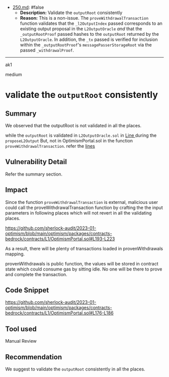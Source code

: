 
- [250.md](0-system-findings/1-processed/0-false/250.md): #false
  - **Description:** Validate the `outputRoot` consistently
  - **Reason:** This is a non-issue. The `proveWithdrawalTransaction` function validates that the `_l2OutputIndex` passed corresponds to an existing output proposal in the `L2OutputOracle` *and* that the `_outputRootProof` passed hashes to the `outputRoot` returned by the `L2OutputOracle`. In addition, the `_tx` passed is verified for inclusion within the `_outputRootProof`'s `messagePasserStorageRoot` via the passed `_withdrawalProof`.

---

ak1

medium

# validate the `outputRoot` consistently

## Summary
We observed that the outputRoot is not validated in all the places.

while the `outputRoot`  is validated in `L2OutputOracle.sol` in [Line ](https://github.com/sherlock-audit/2023-01-optimism/blob/main/optimism/packages/contracts-bedrock/contracts/L1/L2OutputOracle.sol#L182) during the `proposeL2Output`
But, not in OptimismPortal.sol in the function `proveWithdrawalTransaction`. refer the [lines](https://github.com/sherlock-audit/2023-01-optimism/blob/main/optimism/packages/contracts-bedrock/contracts/L1/OptimismPortal.sol#L176-L179)

## Vulnerability Detail

Refer the summary section.

## Impact

Since the function `proveWithdrawalTransaction` is external, malicious user could call the proveWithdrawalTransaction function by crafting the the input parameters in following places which will not revert in all the validating places.

https://github.com/sherlock-audit/2023-01-optimism/blob/main/optimism/packages/contracts-bedrock/contracts/L1/OptimismPortal.sol#L193-L223

As a result, there will be plenty of transactions loaded in provenWithdrawals mapping.

provenWithdrawals  is public function, the values will be stored in contract state which could consume gas by sitting idle. No one will be there to prove and complete the transaction.

## Code Snippet
https://github.com/sherlock-audit/2023-01-optimism/blob/main/optimism/packages/contracts-bedrock/contracts/L1/OptimismPortal.sol#L176-L186

## Tool used

Manual Review

## Recommendation

We suggest to validate the `outputRoot` consistently in all the places.
